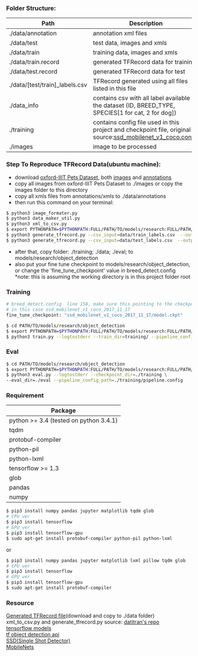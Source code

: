 
### Folder Structure:
| Path | Description |
|------|------|
|./data/annotation | annotation xml files |
|./data/test | test data, images and xmls |
|./data/train | training data, images and xmls |
|./data/train.record | generated TFRecord data for training|
|./data/test.record | generated TFRecord data for test|
|./data/[test/train]_labels.csv | TFRecord generated using all files listed in this file|
|./data_info | contains csv with all label available in the dataset (ID, BREED_TYPE, SPECIES[1 for cat, 2 for dog])|
|./training | contains config file used in this project and checkpoint file, original source:[ssd_mobilenet_v1_coco.config](https://github.com/tensorflow/models/blob/master/research/object_detection/samples/configs/ssd_mobilenet_v1_coco.config) |
|./images | image to be processed |

### Step To Reproduce TFRecord Data(ubuntu machine):
- download [oxford-IIIT Pets Dataset](http://www.robots.ox.ac.uk/~vgg/data/pets/), both [images](http://www.robots.ox.ac.uk/~vgg/data/pets/data/images.tar.gz) and [annotations](http://www.robots.ox.ac.uk/~vgg/data/pets/data/annotations.tar.gz)
- copy all images from oxford-IIIT Pets Dataset to ./images or copy the images folder to this directory
- copy all xmls files from annotations/xmls to ./data/annotations
- then run this command on your terminal:

```sh
$ python3 image_formater.py
$ python3 data_maker_util.py
$ python3 xml_to_csv.py
$ export PYTHONPATH=$PYTHONPATH:FULL/PATH/TO/models/research:FULL/PATH/TO/models/research/slim
$ python3 generate_tfrecord.py --csv_input=data/train_labels.csv  --output_path=data/train.record
$ python3 generate_tfrecord.py --csv_input=data/test_labels.csv  --output_path=data/test.record
```

- after that, copy folder: ./training; ./data; ./eval; to models/research/object_detection
- also put your fine tune checkpoint to models/research/object_detection, or change the 'fine_tune_checkpoint' value in breed_detect.config  
*note: this is assuming the working directory is in this project folder root

### Training
```py
# breed_detect.config  line 158, make sure this pointing to the checkpoint you want to use
# in this case ssd_mobilenet_v1_coco_2017_11_17
fine_tune_checkpoint: "ssd_mobilenet_v1_coco_2017_11_17/model.ckpt"
```
```sh
$ cd PATH/TO/models/research/object_detection
$ export PYTHONPATH=$PYTHONPATH:FULL/PATH/TO/models/research:FULL/PATH/TO/models/research/slim
$ python3 train.py --logtostderr --train_dir=training/ --pipeline_config_path=training/breed_detect.config
```
### Eval
```sh
$ cd PATH/TO/models/research/object_detection
$ export PYTHONPATH=$PYTHONPATH:FULL/PATH/TO/models/research:FULL/PATH/TO/models/research/slim
$ python3 eval.py --logtostderr --checkpoint_dir=./training \
--eval_dir=./eval --pipeline_config_path=./training/pipeline.config
```

### Requirement
|Package|
|-------|
| python >= 3.4 (tested on python 3.4.1) |
| tqdm |
| protobuf-compiler |
| python-pil |
| python-lxml |
| tensorflow >= 1.3 |
| glob |
| pandas |
| numpy |

```sh
$ pip3 install numpy pandas jupyter matplotlib tqdm glob
# CPU ver
$ pip3 install tensorflow
# GPU ver
$ pip3 install tensorflow-gpu
$ sudo apt-get install protobuf-compiler python-pil python-lxml
```
or

```sh
$ pip3 install numpy pandas jupyter matplotlib lxml pillow tqdm glob
# CPU ver
$ pip3 install tensorflow
# GPU ver
$ pip3 install tensorflow-gpu
$ sudo apt-get install protobuf-compiler
```

### Resource
[Generated TFRecord file](https://www.dropbox.com/sh/cp6ruurl3jeeua9/AAA-0eDo2QY27B8IDLq2vGK6a?dl=0)(download and copy to ./data folder)  
xml_to_csv.py and generate_tfrecord.py source: [datitran's repo](https://github.com/datitran/raccoon_dataset)  
[tensorflow models](https://github.com/tensorflow/models)  
[tf object detection api](https://github.com/tensorflow/models/tree/master/research/object_detection)  
[SSD(Single Shot Detector)](https://arxiv.org/abs/1512.02325)  
[MobileNets](https://arxiv.org/abs/1704.04861)  
